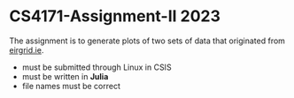 # CS4171-Assignment-II 2023
The assignment is to generate plots of two sets of data that originated from [eirgrid.ie](https://www.eirgrid.ie/).

 - must be submitted through Linux in CSIS
 - must be written in **Julia**
 - file names must be correct
